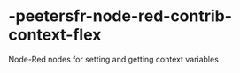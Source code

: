 # -peetersfr-node-red-contrib-context-flex
Node-Red nodes for setting and getting context variables
